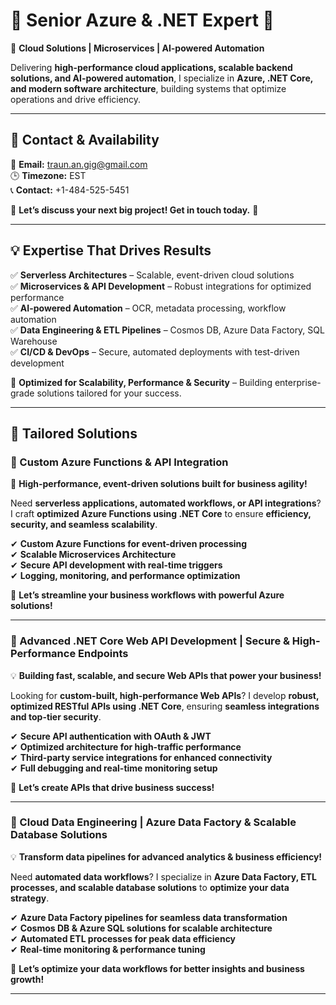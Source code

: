 # 🚀 Senior Azure & .NET Expert 🚀  
🔹 **Cloud Solutions | Microservices | AI-powered Automation**  

Delivering **high-performance cloud applications, scalable backend solutions, and AI-powered automation**, I specialize in **Azure, .NET Core, and modern software architecture**, building systems that optimize operations and drive efficiency.  

---

## 📩 Contact & Availability  
📧 **Email:** traun.an.gig@gmail.com  
🕒 **Timezone:** EST  
📞 **Contact:** +1-484-525-5451  

💬 **Let’s discuss your next big project! Get in touch today.** 🚀  

---

## 💡 Expertise That Drives Results  
✅ **Serverless Architectures** – Scalable, event-driven cloud solutions  
✅ **Microservices & API Development** – Robust integrations for optimized performance  
✅ **AI-powered Automation** – OCR, metadata processing, workflow automation  
✅ **Data Engineering & ETL Pipelines** – Cosmos DB, Azure Data Factory, SQL Warehouse  
✅ **CI/CD & DevOps** – Secure, automated deployments with test-driven development  

📌 **Optimized for Scalability, Performance & Security** – Building enterprise-grade solutions tailored for your success.  

---

## 🌟 Tailored Solutions  

### 🚀 Custom Azure Functions & API Integration  
🔹 **High-performance, event-driven solutions built for business agility!**  

Need **serverless applications, automated workflows, or API integrations**? I craft **optimized Azure Functions using .NET Core** to ensure **efficiency, security, and seamless scalability**.  

✔ **Custom Azure Functions for event-driven processing**  
✔ **Scalable Microservices Architecture**  
✔ **Secure API development with real-time triggers**  
✔ **Logging, monitoring, and performance optimization**  

📩 **Let’s streamline your business workflows with powerful Azure solutions!**  

---

### 🔹 Advanced .NET Core Web API Development | Secure & High-Performance Endpoints  
💡 **Building fast, scalable, and secure Web APIs that power your business!**  

Looking for **custom-built, high-performance Web APIs**? I develop **robust, optimized RESTful APIs using .NET Core**, ensuring **seamless integrations and top-tier security**.  

✔ **Secure API authentication with OAuth & JWT**  
✔ **Optimized architecture for high-traffic performance**  
✔ **Third-party service integrations for enhanced connectivity**  
✔ **Full debugging and real-time monitoring setup**  

🚀 **Let’s create APIs that drive business success!**  

---

### 🔹 Cloud Data Engineering | Azure Data Factory & Scalable Database Solutions  
💡 **Transform data pipelines for advanced analytics & business efficiency!**  

Need **automated data workflows**? I specialize in **Azure Data Factory, ETL processes, and scalable database solutions** to **optimize your data strategy**.  

✔ **Azure Data Factory pipelines for seamless data transformation**  
✔ **Cosmos DB & Azure SQL solutions for scalable architecture**  
✔ **Automated ETL processes for peak data efficiency**  
✔ **Real-time monitoring & performance tuning**  

📩 **Let’s optimize your data workflows for better insights and business growth!**  

---
